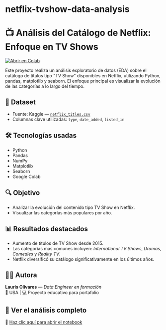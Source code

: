 # netflix-tvshow-data-analysis
# 📺 Análisis del Catálogo de Netflix: Enfoque en TV Shows
[![Abrir en Colab](https://colab.research.google.com/assets/colab-badge.svg)](https://colab.research.google.com/github/laurisolivares-dev/netflix-tvshow-data-analysis/blob/main/Netflix_Data_Analysis.ipynb)

Este proyecto realiza un análisis exploratorio de datos (EDA) sobre el catálogo de títulos tipo "TV Show" disponibles en Netflix, utilizando Python, pandas, matplotlib y seaborn. El enfoque principal es visualizar la evolución de las categorías a lo largo del tiempo.

## 📁 Dataset

- Fuente: Kaggle — [`netflix_titles.csv`](https://www.kaggle.com/datasets/shivamb/netflix-shows)
- Columnas clave utilizadas: `type`, `date_added`, `listed_in`

## 🛠️ Tecnologías usadas

- Python
- Pandas
- NumPy
- Matplotlib
- Seaborn
- Google Colab

## 🔍 Objetivo

- Analizar la evolución del contenido tipo TV Show en Netflix.
- Visualizar las categorías más populares por año.

## 📊 Resultados destacados

- Aumento de títulos de TV Show desde 2015.
- Las categorías más comunes incluyen: *International TV Shows*, *Dramas*, *Comedies* y *Reality TV*.
- Netflix diversificó su catálogo significativamente en los últimos años.

## 👩‍💻 Autora

**Lauris Olivares** — _Data Engineer en formación_  
📍 USA | 💻 Proyecto educativo para portafolio  

## 🔗 Ver el análisis completo
📘 [Haz clic aquí para abrir el notebook](./netflix_tvshows_analysis.ipynb)
